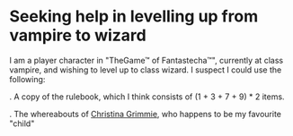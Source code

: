 # Seeking help in levelling up from vampire to wizard

I am a player character in "TheGame™ of Fantastecha™", currently at class vampire, and wishing to level up to class wizard. I suspect I could use the following:

. A copy of the rulebook, which I think consists of (1 + 3 + 7 + 9) * 2 items.

. The whereabouts of [Christina Grimmie](https://en.wikipedia.org/wiki/Christina_Grimmie), who happens to be my favourite "child"
